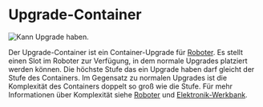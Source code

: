 # Upgrade-Container

![Kann Upgrade haben.](oredict:oc:upgradeContainer1)

Der Upgrade-Container ist ein Container-Upgrade für [Roboter](../block/robot.md). Es stellt einen Slot im Roboter zur Verfügung, in dem normale Upgrades platziert werden können. Die höchste Stufe das ein Upgrade haben darf gleicht der Stufe des Containers. Im Gegensatz zu normalen Upgrades ist die Komplexität des Containers doppelt so groß wie die Stufe. Für mehr Informationen über Komplexität siehe [Roboter](../block/robot.md) und [Elektronik-Werkbank](../block/assembler.md).
